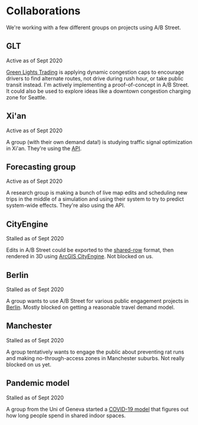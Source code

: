 # Collaborations

We're working with a few different groups on projects using A/B Street.

## GLT

Active as of Sept 2020

[Green Lights Trading](https://www.greenlightstrading.com) is applying dynamic
congestion caps to encourage drivers to find alternate routes, not drive during
rush hour, or take public transit instead. I'm actively implementing a
proof-of-concept in A/B Street. It could also be used to explore ideas like a
downtown congestion charging zone for Seattle.

## Xi'an

Active as of Sept 2020

A group (with their own demand data!) is studying traffic signal optimization in
Xi'an. They're using the
[API](https://dabreegster.github.io/abstreet/dev/api.html).

## Forecasting group

Active as of Sept 2020

A research group is making a bunch of live map edits and scheduling new trips in
the middle of a simulation and using their system to try to predict system-wide
effects. They're also using the API.

## CityEngine

Stalled as of Sept 2020

Edits in A/B Street could be exported to the
[shared-row](https://github.com/d-wasserman/shared-row/) format, then rendered
in 3D using
[ArcGIS CityEngine](https://github.com/d-wasserman/Complete_Street_Rule). Not
blocked on us.

## Berlin

Stalled as of Sept 2020

A group wants to use A/B Street for various public engagement projects in
[Berlin](https://github.com/dabreegster/abstreet/issues/119). Mostly blocked on
getting a reasonable travel demand model.

## Manchester

Stalled as of Sept 2020

A group tentatively wants to engage the public about preventing rat runs and
making no-through-access zones in Manchester suburbs. Not really blocked on us
yet.

## Pandemic model

Stalled as of Sept 2020

A group from the Uni of Geneva started a
[COVID-19 model](https://github.com/dabreegster/abstreet/tree/master/sim/src/pandemic)
that figures out how long people spend in shared indoor spaces.
